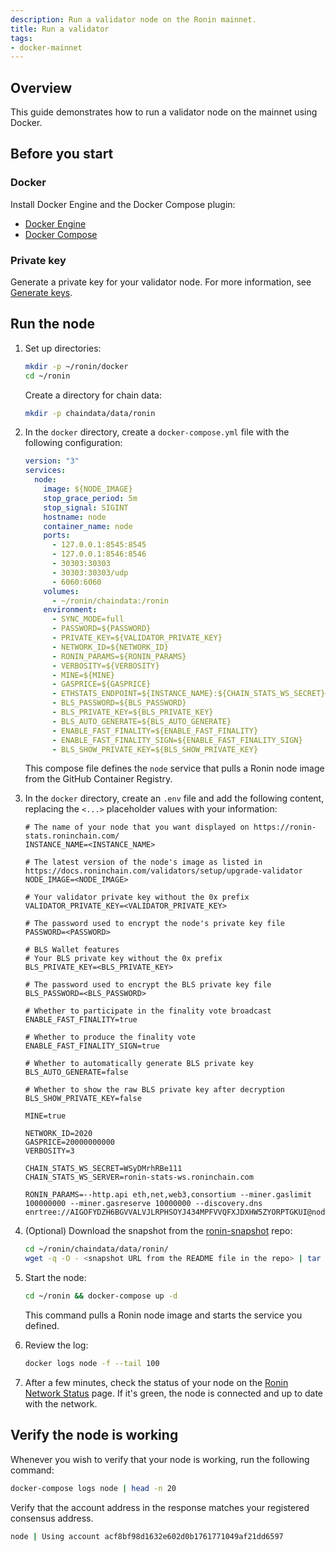 ```yaml
---
description: Run a validator node on the Ronin mainnet.
title: Run a validator
tags:
- docker-mainnet
---
```


## Overview

This guide demonstrates how to run a validator node on the mainnet using Docker.

## Before you start

### Docker

Install Docker Engine and the Docker Compose plugin:

* [Docker Engine](https://docs.docker.com/engine/)
* [Docker Compose](https://docs.docker.com/compose/)

### Private key

Generate a private key for your validator node. For more information, see [Generate keys](../generate-keys.md).

## Run the node

1. Set up directories:

   ```bash
   mkdir -p ~/ronin/docker
   cd ~/ronin
   ```

   Create a directory for chain data:

   ```bash
   mkdir -p chaindata/data/ronin
   ```

2. In the `docker` directory, create a `docker-compose.yml` file with the following configuration:

   ```yaml
   version: "3"
   services:
     node:
       image: ${NODE_IMAGE}
       stop_grace_period: 5m
       stop_signal: SIGINT
       hostname: node
       container_name: node
       ports:
         - 127.0.0.1:8545:8545
         - 127.0.0.1:8546:8546
         - 30303:30303
         - 30303:30303/udp
         - 6060:6060
       volumes:
         - ~/ronin/chaindata:/ronin
       environment:
         - SYNC_MODE=full
         - PASSWORD=${PASSWORD}
         - PRIVATE_KEY=${VALIDATOR_PRIVATE_KEY}
         - NETWORK_ID=${NETWORK_ID}
         - RONIN_PARAMS=${RONIN_PARAMS}
         - VERBOSITY=${VERBOSITY}
         - MINE=${MINE}
         - GASPRICE=${GASPRICE}
         - ETHSTATS_ENDPOINT=${INSTANCE_NAME}:${CHAIN_STATS_WS_SECRET}@${CHAIN_STATS_WS_SERVER}:443
         - BLS_PASSWORD=${BLS_PASSWORD}
         - BLS_PRIVATE_KEY=${BLS_PRIVATE_KEY}
         - BLS_AUTO_GENERATE=${BLS_AUTO_GENERATE}
         - ENABLE_FAST_FINALITY=${ENABLE_FAST_FINALITY}
         - ENABLE_FAST_FINALITY_SIGN=${ENABLE_FAST_FINALITY_SIGN}
         - BLS_SHOW_PRIVATE_KEY=${BLS_SHOW_PRIVATE_KEY}
   ```

   This compose file defines the `node` service that pulls a Ronin node image from the GitHub Container Registry.
3. In the `docker` directory, create an `.env` file and add the following content, replacing the `<...>` placeholder values with your information:

   ```text
   # The name of your node that you want displayed on https://ronin-stats.roninchain.com/
   INSTANCE_NAME=<INSTANCE_NAME>
 
   # The latest version of the node's image as listed in https://docs.roninchain.com/validators/setup/upgrade-validator
   NODE_IMAGE=<NODE_IMAGE>
 
   # Your validator private key without the 0x prefix
   VALIDATOR_PRIVATE_KEY=<VALIDATOR_PRIVATE_KEY>
 
   # The password used to encrypt the node's private key file
   PASSWORD=<PASSWORD>
 
   # BLS Wallet features
   # Your BLS private key without the 0x prefix
   BLS_PRIVATE_KEY=<BLS_PRIVATE_KEY>
 
   # The password used to encrypt the BLS private key file
   BLS_PASSWORD=<BLS_PASSWORD>
 
   # Whether to participate in the finality vote broadcast
   ENABLE_FAST_FINALITY=true
 
   # Whether to produce the finality vote
   ENABLE_FAST_FINALITY_SIGN=true
 
   # Whether to automatically generate BLS private key
   BLS_AUTO_GENERATE=false
 
   # Whether to show the raw BLS private key after decryption
   BLS_SHOW_PRIVATE_KEY=false
 
   MINE=true
 
   NETWORK_ID=2020
   GASPRICE=20000000000
   VERBOSITY=3
 
   CHAIN_STATS_WS_SECRET=WSyDMrhRBe111
   CHAIN_STATS_WS_SERVER=ronin-stats-ws.roninchain.com
 
   RONIN_PARAMS=--http.api eth,net,web3,consortium --miner.gaslimit 100000000 --miner.gasreserve 10000000 --discovery.dns enrtree://AIGOFYDZH6BGVVALVJLRPHSOYJ434MPFVVQFXJDXHW5ZYORPTGKUI@nodes.roninchain.com
   ```

4. (Optional) Download the snapshot from the [ronin-snapshot](https://github.com/axieinfinity/ronin-snapshot) repo:

   ```bash
   cd ~/ronin/chaindata/data/ronin/
   wget -q -O - <snapshot URL from the README file in the repo> | tar -I zstd -xvf -
   ```

5. Start the node:

   ```bash
   cd ~/ronin && docker-compose up -d
   ```

   This command pulls a Ronin node image and starts the service you defined.
6. Review the log:

   ```bash
   docker logs node -f --tail 100
   ```

7. After a few minutes, check the status of your node on the [Ronin Network Status](https://ronin-stats.roninchain.com/) page. If it's green, the node is connected and up to date with the network.

## Verify the node is working

Whenever you wish to verify that your node is working, run the following command:

```bash
docker-compose logs node | head -n 20
```

Verify that the account address in the response matches your registered consensus address.

```bash
node | Using account acf8bf98d1632e602d0b1761771049af21dd6597
```

